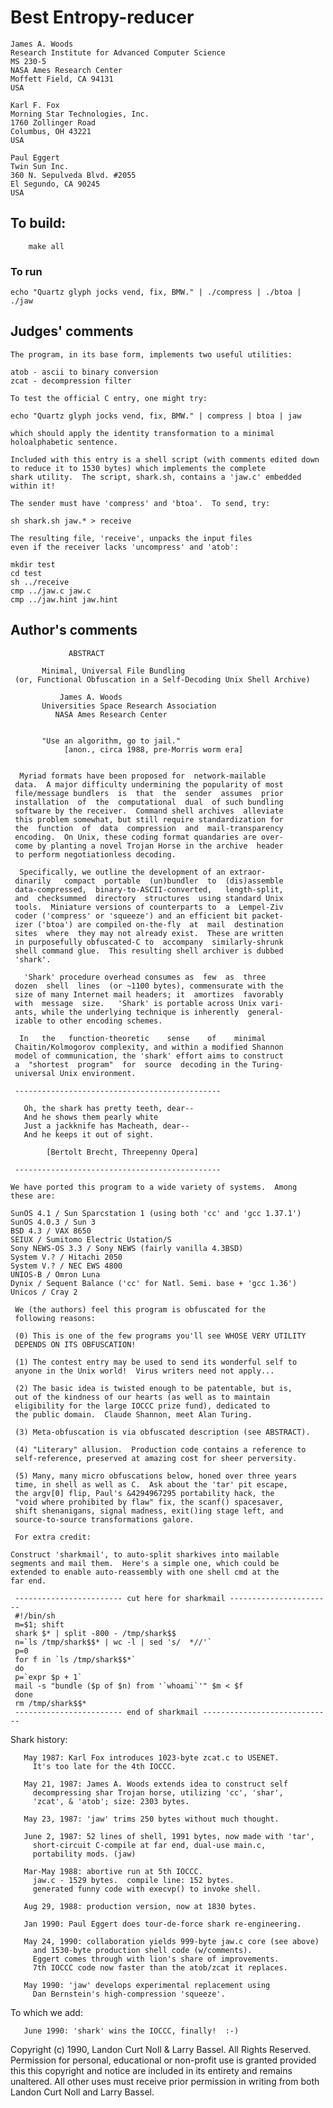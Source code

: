 # Best Entropy-reducer

	James A. Woods
	Research Institute for Advanced Computer Science
	MS 230-5
	NASA Ames Research Center
	Moffett Field, CA 94131
	USA

	Karl F. Fox
	Morning Star Technologies, Inc.
	1760 Zollinger Road
	Columbus, OH 43221
	USA

	Paul Eggert
	Twin Sun Inc.
	360 N. Sepulveda Blvd. #2055
	El Segundo, CA 90245
	USA

## To build:

        make all

### To run

	echo "Quartz glyph jocks vend, fix, BMW." | ./compress | ./btoa | ./jaw

## Judges' comments


    The program, in its base form, implements two useful utilities:

	atob - ascii to binary conversion
	zcat - decompression filter

    To test the official C entry, one might try:

	echo "Quartz glyph jocks vend, fix, BMW." | compress | btoa | jaw

    which should apply the identity transformation to a minimal
    holoalphabetic sentence.

    Included with this entry is a shell script (with comments edited down
    to reduce it to 1530 bytes) which implements the complete
    shark utility.  The script, shark.sh, contains a 'jaw.c' embedded
    within it!

    The sender must have 'compress' and 'btoa'.  To send, try:

	sh shark.sh jaw.* > receive

    The resulting file, 'receive', unpacks the input files
    even if the receiver lacks 'uncompress' and 'atob':

	mkdir test
	cd test
	sh ../receive
	cmp ../jaw.c jaw.c
	cmp ../jaw.hint jaw.hint

## Author's comments

			     ABSTRACT

		   Minimal, Universal File Bundling
     (or, Functional Obfuscation in a Self-Decoding Unix Shell Archive)

			   James A. Woods
	       Universities Space Research Association
		      NASA Ames Research Center


		   "Use an algorithm, go to jail."
				[anon., circa 1988, pre-Morris worm era]


	  Myriad formats have been proposed for  network-mailable
     data.  A major difficulty undermining the popularity of most
     file/message bundlers  is  that  the  sender  assumes  prior
     installation  of  the  computational  dual  of such bundling
     software by the receiver.  Command shell archives  alleviate
     this problem somewhat, but still require standardization for
     the  function  of  data  compression  and  mail-transparency
     encoding.  On Unix, these coding format quandaries are over-
     come by planting a novel Trojan Horse in the archive  header
     to perform negotiationless decoding.

	  Specifically, we outline the development of an extraor-
     dinarily   compact  portable  (un)bundler  to  (dis)assemble
     data-compressed,  binary-to-ASCII-converted,   length-split,
     and  checksummed  directory  structures  using standard Unix
     tools.  Miniature versions of counterparts to  a  Lempel-Ziv
     coder ('compress' or 'squeeze') and an efficient bit packet-
     izer ('btoa') are compiled on-the-fly  at  mail  destination
     sites  where  they may not already exist.  These are written
     in purposefully obfuscated-C to  accompany  similarly-shrunk
     shell command glue.  This resulting shell archiver is dubbed
     'shark'.

	   'Shark' procedure overhead consumes as  few  as  three
     dozen  shell  lines  (or ~1100 bytes), commensurate with the
     size of many Internet mail headers; it  amortizes  favorably
     with  message  size.   'Shark' is portable across Unix vari-
     ants, while the underlying technique is inherently  general-
     izable to other encoding schemes.

	  In   the   function-theoretic    sense    of    minimal
     Chaitin/Kolmogorov complexity, and within a modified Shannon
     model of communication, the 'shark' effort aims to construct
     a  "shortest  program"  for  source  decoding in the Turing-
     universal Unix environment.

     ----------------------------------------------

       Oh, the shark has pretty teeth, dear--
       And he shows them pearly white
       Just a jackknife has Macheath, dear--
       And he keeps it out of sight.

			[Bertolt Brecht, Threepenny Opera]

     ----------------------------------------------

    We have ported this program to a wide variety of systems.  Among
    these are:

	SunOS 4.1 / Sun Sparcstation 1 (using both 'cc' and 'gcc 1.37.1')
	SunOS 4.0.3 / Sun 3
	BSD 4.3 / VAX 8650
	SEIUX / Sumitomo Electric Ustation/S
	Sony NEWS-OS 3.3 / Sony NEWS (fairly vanilla 4.3BSD)
	System V.? / Hitachi 2050
	System V.? / NEC EWS 4800
	UNIOS-B / Omron Luna
	Dynix / Sequent Balance ('cc' for Natl. Semi. base + 'gcc 1.36')
	Unicos / Cray 2

     We (the authors) feel this program is obfuscated for the
     following reasons:

     (0) This is one of the few programs you'll see WHOSE VERY UTILITY
	 DEPENDS ON ITS OBFUSCATION!

     (1) The contest entry may be used to send its wonderful self to
	 anyone in the Unix world!  Virus writers need not apply...

     (2) The basic idea is twisted enough to be patentable, but is,
	 out of the kindness of our hearts (as well as to maintain
	 eligibility for the large IOCCC prize fund), dedicated to
	 the public domain.  Claude Shannon, meet Alan Turing.

     (3) Meta-obfuscation is via obfuscated description (see ABSTRACT).

     (4) "Literary" allusion.  Production code contains a reference to
	 self-reference, preserved at amazing cost for sheer perversity.

     (5) Many, many micro obfuscations below, honed over three years
	 time, in shell as well as C.  Ask about the 'tar' pit escape,
	 the argv[0] flip, Paul's &4294967295 portability hack, the
	 "void where prohibited by flaw" fix, the scanf() spacesaver,
	 shift shenanigans, signal madness, exit()ing stage left, and
	 source-to-source transformations galore.

     For extra credit:

	Construct 'sharkmail', to auto-split sharkives into mailable
	segments and mail them.  Here's a simple one, which could be
	extended to enable auto-reassembly with one shell cmd at the
	far end.

     ------------------------ cut here for sharkmail -----------------------
     #!/bin/sh
     m=$1; shift
     shark $* | split -800 - /tmp/shark$$
     n=`ls /tmp/shark$$* | wc -l | sed 's/  *//'`
     p=0
     for f in `ls /tmp/shark$$*`
     do
	 p=`expr $p + 1`
	 mail -s "bundle ($p of $n) from '`whoami`'" $m < $f
     done
     rm /tmp/shark$$*
     ------------------------ end of sharkmail -----------------------------


Shark history:

       May 1987: Karl Fox introduces 1023-byte zcat.c to USENET.
		 It's too late for the 4th IOCCC.

       May 21, 1987: James A. Woods extends idea to construct self
		 decompressing shar Trojan horse, utilizing 'cc', 'shar',
		 'zcat', & 'atob'; size: 2303 bytes.

       May 23, 1987: 'jaw' trims 250 bytes without much thought.

       June 2, 1987: 52 lines of shell, 1991 bytes, now made with 'tar',
		 short-circuit C-compile at far end, dual-use main.c,
		 portability mods. (jaw)

       Mar-May 1988: abortive run at 5th IOCCC.
		 jaw.c - 1529 bytes.  compile line: 152 bytes.
		 generated funny code with execvp() to invoke shell.

       Aug 29, 1988: production version, now at 1830 bytes.

       Jan 1990: Paul Eggert does tour-de-force shark re-engineering.

       May 24, 1990: collaboration yields 999-byte jaw.c core (see above)
		 and 1530-byte production shell code (w/comments).
		 Eggert comes through with lion's share of improvements.
		 7th IOCCC code now faster than the atob/zcat it replaces.

       May 1990: 'jaw' develops experimental replacement using
		 Dan Bernstein's high-compression 'squeeze'.


To which we add:

       June 1990: 'shark' wins the IOCCC, finally!  :-)

Copyright (c) 1990, Landon Curt Noll & Larry Bassel.
All Rights Reserved.  Permission for personal, educational or non-profit use is
granted provided this this copyright and notice are included in its entirety
and remains unaltered.  All other uses must receive prior permission in writing
from both Landon Curt Noll and Larry Bassel.
